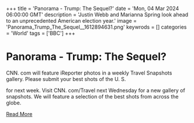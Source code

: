 +++
title = 'Panorama - Trump: The Sequel?'
date = 'Mon, 04 Mar 2024 06:00:00 GMT'
description = 'Justin Webb and Marianna Spring look ahead to an unprecedented American election year.'
image = 'Panorama_Trump_The_Sequel__1612894631.png'
keywrods =  []
categories = 'World'
tags = ['BBC']
+++

# Panorama - Trump: The Sequel?

CNN.
com will feature iReporter photos in a weekly Travel Snapshots gallery.
Please submit your best shots of the U.
S.

for next week.
Visit CNN.
com/Travel next Wednesday for a new gallery of snapshots.
We will feature a selection of the best shots from across the globe.


[Read More](https://www.bbc.co.uk/iplayer/episode/m001x0yl)
